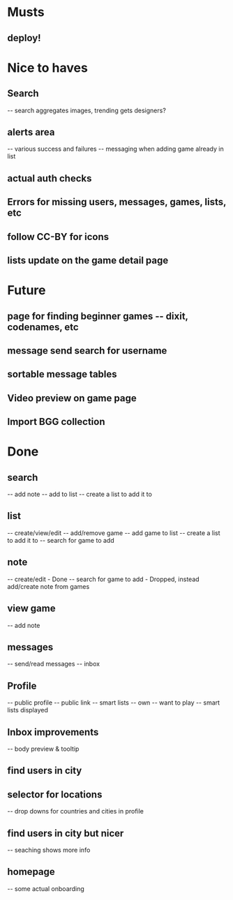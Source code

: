 # Musts

## deploy!



# Nice to haves
## Search
-- search aggregates images, trending gets designers?

## alerts area
-- various success and failures
-- messaging when adding game already in list

## actual auth checks

## Errors for missing users, messages, games, lists, etc

## follow CC-BY for icons

## lists update on the game detail page

# Future

## page for finding beginner games -- dixit, codenames, etc

## message send search for username

## sortable message tables

## Video preview on game page

## Import BGG collection



# Done

## search
-- add note
-- add to list
    -- create a list to add it to

## list
-- create/view/edit
-- add/remove game
-- add game to list
    -- create a list to add it to
-- search for game to add

## note
-- create/edit - Done
-- search for game to add - Dropped, instead add/create note from games

## view game
-- add note

## messages
-- send/read messages
-- inbox

## Profile
-- public profile
    -- public link
-- smart lists
    -- own
    -- want to play
    -- smart lists displayed

## Inbox improvements
-- body preview & tooltip

## find users in city

## selector for locations
-- drop downs for countries and cities in profile

## find users in city but nicer
-- seaching shows more info

## homepage
-- some actual onboarding
